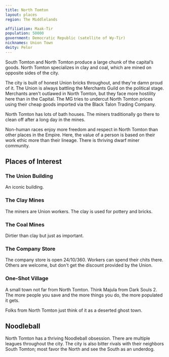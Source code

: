 ```yaml
---
title: North Tomton
layout: places
region: The Middlelands

affiliation: Maak-Tir
population: 50000
government: Democratic Republic (satellite of Wy-Tir)
nicknames: Union Town
deity: Pelor
---
```

South Tomton and North Tomton produce a large chunk of the capital’s goods. North Tomton specializes in clay and coal, which are mined on opposite sides of the city.

The city is built of honest Union bricks throughout, and they're damn proud of it. The Union is always battling the Merchants Guild on the political stage. Merchants aren't outlawed in North Tomton, but they face more hostility here than in the Capital. The MG tries to undercut North Tomton prices using their cheap goods imported via the Black Talon Trading Company.

North Tomton has lots of bath houses. The miners traditionally go there to clean off after a long day in the mines.

Non-human races enjoy more freedom and respect in North Tomton than other places in the Empire. Here, the value of a person is based on their work ethic more than their lineage. There is thriving dwarf miner community.

## Places of Interest
### The Union Building
An iconic building.

### The Clay Mines
The miners are Union workers. The clay is used for pottery and bricks.

### The Coal Mines
Dirtier than clay but just as important.

### The Company Store
The company store is open 24/10/360. Workers can spend their chits there. Others are welcome, but don't get the discount provided by the Union.

### One-Shot Village
A small town not far from North Tomton. Think Majula from Dark Souls 2. The more people you save and the more things you do, the more populated it gets.

Folks from North Tomton just think of it as a deserted ghost town.

## Noodleball
North Tomton has a thriving Noodleball obsession. There are multiple leagues throughout the city. The city is also bitter rivals with their neighbors South Tomton; most favor the North and see the South as an underdog.